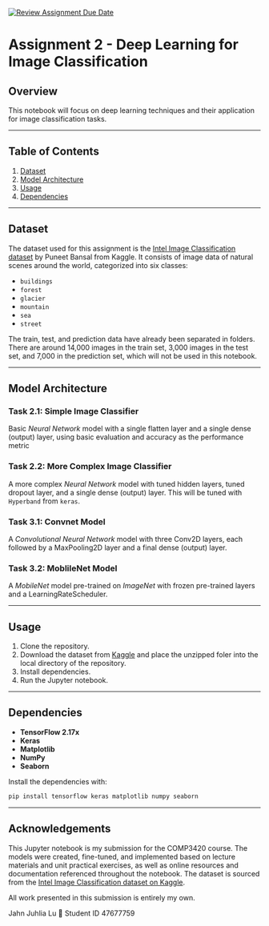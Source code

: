 [![Review Assignment Due Date](https://classroom.github.com/assets/deadline-readme-button-22041afd0340ce965d47ae6ef1cefeee28c7c493a6346c4f15d667ab976d596c.svg)](https://classroom.github.com/a/ChErOjJH)


# Assignment 2 - Deep Learning for Image Classification

## Overview

This notebook will focus on deep learning techniques and their application for image classification tasks.

---

## Table of Contents
1. [Dataset](#dataset)
2. [Model Architecture](#model-architecture)
3. [Usage](#usage)
4. [Dependencies](#dependencies)

---

## Dataset
The dataset used for this assignment is the [Intel Image Classification dataset](https://www.kaggle.com/datasets/puneet6060/intel-image-classification) by Puneet Bansal from Kaggle. It consists of image data of natural scenes around the world, categorized into six classes:
- `buildings`
- `forest`
- `glacier`
- `mountain`
- `sea`
- `street`

The train, test, and prediction data have already been separated in folders. There are around 14,000 images in the train set, 3,000 images in the test set, and 7,000 in the prediction set, which will not be used in this notebook.

---

## Model Architecture
### Task 2.1: Simple Image Classifier
Basic *Neural Network* model with a single flatten layer and a single dense (output) layer, using basic evaluation and accuracy as the performance metric

### Task 2.2: More Complex Image Classifier
A more complex *Neural Network* model with tuned hidden layers, tuned dropout layer, and a single dense (output) layer. This will be tuned with `Hyperband` from `keras`.

### Task 3.1: Convnet Model
A *Convolutional Neural Network* model with three Conv2D layers, each followed by a MaxPooling2D layer and a final dense (output) layer.

### Task 3.2: MoblileNet Model
A *MobileNet* model pre-trained on *ImageNet* with frozen pre-trained layers and a LearningRateScheduler.

---

## Usage

1. Clone the repository.
2. Download the dataset from [Kaggle](https://www.kaggle.com/datasets/puneet6060/intel-image-classification) and place the unzipped foler into the local directory of the repository.
3. Install dependencies.
4. Run the Jupyter notebook.
   
--- 

## Dependencies
- **TensorFlow 2.17x**
- **Keras**
- **Matplotlib**
- **NumPy**
- **Seaborn**

Install the dependencies with:
```bash
pip install tensorflow keras matplotlib numpy seaborn
```

--- 

## Acknowledgements

This Jupyter notebook is my submission for the COMP3420 course. The models were created, fine-tuned, and implemented based on lecture materials and unit practical exercises, as well as online resources and documentation referenced throughout the notebook. The dataset is sourced from the [Intel Image Classification dataset on Kaggle](https://www.kaggle.com/datasets/puneet6060/intel-image-classification).

All work presented in this submission is entirely my own. 

Jahn Juhlia Lu 🐰
Student ID 47677759